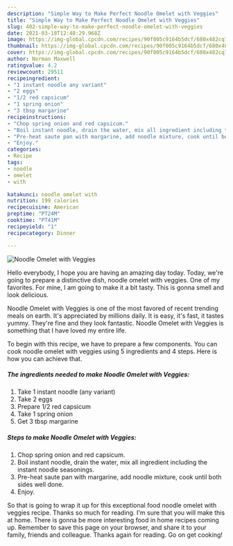 ```yaml
---
description: "Simple Way to Make Perfect Noodle Omelet with Veggies"
title: "Simple Way to Make Perfect Noodle Omelet with Veggies"
slug: 402-simple-way-to-make-perfect-noodle-omelet-with-veggies
date: 2021-03-18T12:48:29.968Z
image: https://img-global.cpcdn.com/recipes/90f005c9164b5dcf/680x482cq70/noodle-omelet-with-veggies-recipe-main-photo.jpg
thumbnail: https://img-global.cpcdn.com/recipes/90f005c9164b5dcf/680x482cq70/noodle-omelet-with-veggies-recipe-main-photo.jpg
cover: https://img-global.cpcdn.com/recipes/90f005c9164b5dcf/680x482cq70/noodle-omelet-with-veggies-recipe-main-photo.jpg
author: Norman Maxwell
ratingvalue: 4.2
reviewcount: 29511
recipeingredient:
- "1 instant noodle any variant"
- "2 eggs"
- "1/2 red capsicum"
- "1 spring onion"
- "3 tbsp margarine"
recipeinstructions:
- "Chop spring onion and red capsicum."
- "Boil instant noodle, drain the water, mix all ingredient including the instant noodle seasonings."
- "Pre-heat saute pan with margarine, add noodle mixture, cook until both sides well done."
- "Enjoy."
categories:
- Recipe
tags:
- noodle
- omelet
- with

katakunci: noodle omelet with 
nutrition: 199 calories
recipecuisine: American
preptime: "PT24M"
cooktime: "PT41M"
recipeyield: "1"
recipecategory: Dinner

---
```



![Noodle Omelet with Veggies](https://img-global.cpcdn.com/recipes/90f005c9164b5dcf/680x482cq70/noodle-omelet-with-veggies-recipe-main-photo.jpg)

Hello everybody, I hope you are having an amazing day today. Today, we're going to prepare a distinctive dish, noodle omelet with veggies. One of my favorites. For mine, I am going to make it a bit tasty. This is gonna smell and look delicious.



Noodle Omelet with Veggies is one of the most favored of recent trending meals on earth. It's appreciated by millions daily. It is easy, it's fast, it tastes yummy. They're fine and they look fantastic. Noodle Omelet with Veggies is something that I have loved my entire life.


To begin with this recipe, we have to prepare a few components. You can cook noodle omelet with veggies using 5 ingredients and 4 steps. Here is how you can achieve that.

<!--inarticleads1-->

##### The ingredients needed to make Noodle Omelet with Veggies:

1. Take 1 instant noodle (any variant)
1. Take 2 eggs
1. Prepare 1/2 red capsicum
1. Take 1 spring onion
1. Get 3 tbsp margarine




<!--inarticleads2-->

##### Steps to make Noodle Omelet with Veggies:

1. Chop spring onion and red capsicum.
1. Boil instant noodle, drain the water, mix all ingredient including the instant noodle seasonings.
1. Pre-heat saute pan with margarine, add noodle mixture, cook until both sides well done.
1. Enjoy.




So that is going to wrap it up for this exceptional food noodle omelet with veggies recipe. Thanks so much for reading. I'm sure that you will make this at home. There is gonna be more interesting food in home recipes coming up. Remember to save this page on your browser, and share it to your family, friends and colleague. Thanks again for reading. Go on get cooking!

